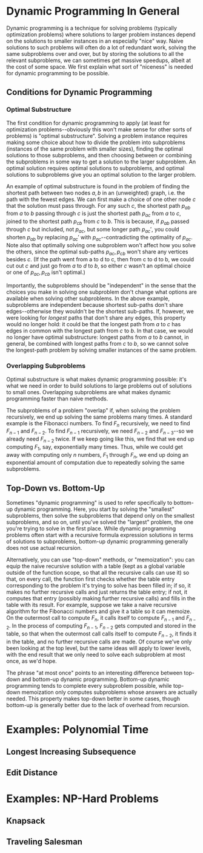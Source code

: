 # Dynamic Programming In General
Dynamic programming is a technique for solving problems (typically optimization problems) where solutions to larger problem instances depend on the solutions to smaller instances in an especially "nice" way. Naive solutions to such problems will often do a lot of redundant work, solving the same subproblems over and over, but by storing the solutions to all the relevant subproblems, we can sometimes get massive speedups, albeit at the cost of some space. We first explain what sort of "niceness" is needed for dynamic programming to be possible.
## Conditions for Dynamic Programming
### Optimal Substructure
The first condition for dynamic programming to apply (at least for optimization problems--obviously this won't make sense for other sorts of problems) is "optimal substructure". Solving a problem instance requires making some choice about how to divide the problem into subproblems (instances of the same problem with smaller sizes), finding the optimal solutions to those subproblems, and then choosing between or combining the subproblems in some way to get a solution to the larger subproblem. An optimal solution requires optimal solutions to subproblems, and optimal solutions to subproblems give you an optimal solution to the larger problem.

An example of optimal substructure is found in the problem of finding the shortest path between two nodes $a, b$ in an (unweighted) graph, i.e. the path with the fewest edges. We can first make a choice of one other node $c$ that the solution must pass through. For any such $c$, the shortest path $p_{ab}$ from $a$ to $b$ passing through $c$ is just the shortest path $p_{ac}$ from $a$ to $c$, joined to the shortest path  $p_{cb}$ from $c$ to $b$. This is because, if $p_{ab}$ passed through $c$ but included, not $p_{ac}$, but some longer path $p_{ac}'$, you could shorten $p_{ab}$ by replacing $p_{ac}'$ with $p_{ac}$--contradicting the optimality of $p_{ac}$. Note also that optimally solving one subproblem won't affect how you solve the others, since the optimal sub-paths $p_{ac}, p_{cb}$ won't share any vertices besides $c$. (If the path went from a to d to c, then from c to d to b, we could cut out $c$ and just go from $a$ to $d$ to $b$, so either $c$ wasn't an optimal choice or one of $p_{ac}, p_{cb}$ isn't optimal.)

Importantly, the subproblems should be "independent" in the sense that the choices you make in solving one subproblem don't change what options are available when solving other subproblems. In the above example, subproblems are independent because shortest sub-paths don't share edges--otherwise they wouldn't be the shortest sub-paths. If, however, we were looking for *longest* paths that don't share any edges, this property would no longer hold: it could be that the longest path from $a$ to $c$ has edges in common with the longest path from $c$ to $b$. In that case, we would no longer have optimal substructure: longest paths from $a$ to $b$ cannot, in general, be combined with longest paths from $c$ to $b$, so we cannot solve the longest-path problem by solving smaller instances of the same problem. 
### Overlapping Subproblems
Optimal substructure is what makes dynamic programming possible: it's what we need in order to build solutions to large problems out of solutions to small ones. Overlapping subproblems are what makes dynamic programming faster than naive methods. 

The subproblems of a problem "overlap" if, when solving the problem recursively, we end up solving the same problems many times. A standard example is the Fibonacci numbers. To find $F_n$ recursively, we need to find $F_{n-1}$ and $F_{n-2}$. To find $F_{n-1}$ recursively, we need $F_{n-2}$ and $F_{n-3}$--so we already need $F_{n-2}$ twice. If we keep going like this, we find that we end up computing $F_1$, say, exponentially many times. Thus, while we could get away with computing only $n$ numbers, $F_1$ through $F_n$, we end up doing an exponential amount of computation due to repeatedly solving the same subproblems. 
## Top-Down vs. Bottom-Up
Sometimes "dynamic programming" is used to refer specifically to bottom-up dynamic programming. Here, you start by solving the "smallest" subproblems, then solve the subproblems that depend only on the smallest subproblems, and so on, until you've solved the "largest" problem, the one you're trying to solve in the first place. While dynamic programming problems often start with a recursive formula expression solutions in terms of solutions to subproblems, bottom-up dynamic programming generally does not use actual recursion. 

Alternatively, you can use "top-down" methods, or "memoization": you can equip the naive recursive solution with a table (kept as a global variable outside of the function scope, so that all the recursive calls can use it) so that, on every call, the function first checks whether the table entry corresponding to the problem it's trying to solve has been filled in; if so, it makes no further recursive calls and just returns the table entry; if not, it computes that entry (possibly making further recursive calls) and fills in the table with its result. For example, suppose we take a naive recursive algorithm for the Fibonacci numbers and give it a table so it can memoize. On the outermost call to compute $F_n$, it calls itself to compute $F_{n-1}$ and $F_{n-2}$. In the process of computing $F_{n-1}$, $F_{n-2}$ gets computed and stored in the table, so that when the outermost call calls itself to compute $F_{n-2}$, it finds it in the table, and no further recursive calls are made. Of course we've only been looking at the top level, but the same ideas will apply to lower levels, with the end result that we only need to solve each subproblem at most once, as we'd hope.

The phrase "at most once" points to an interesting difference between top-down and bottom-up dynamic programming. Bottom-up dynamic programming tends to complete every subproblem possible, while top-down memoization only computes subproblems whose answers are actually needed. This property makes top-down better in some cases, though bottom-up is generally better due to the lack of overhead from recursion. 

# Examples: Polynomial Time
## Longest Increasing Subsequence

## Edit Distance

# Examples: NP-Hard Problems
## Knapsack
## Traveling Salesman

